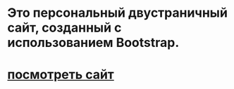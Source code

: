 # Это персональный двустраничный сайт, созданный с использованием Bootstrap.

# [посмотреть сайт](https://lidasharova.github.io/personal-page/)
